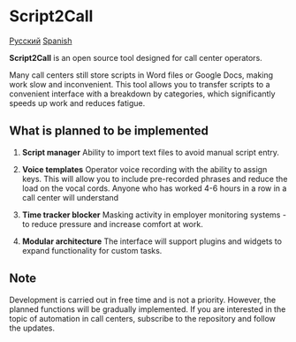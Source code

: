 # Script2Call

[Русский](./docs/README_RU.md) [Spanish](./docs/README_ES.md)

**Script2Call** is an open source tool designed for call center operators.

Many call centers still store scripts in Word files or Google Docs, making work slow and inconvenient. This tool allows you to transfer scripts to a convenient interface with a breakdown by categories, which significantly speeds up work and reduces fatigue.

## What is planned to be implemented

1. **Script manager**
   Ability to import text files to avoid manual script entry.

2. **Voice templates**
   Operator voice recording with the ability to assign keys. This will allow you to include pre-recorded phrases and reduce the load on the vocal cords. Anyone who has worked 4-6 hours in a row in a call center will understand

3. **Time tracker blocker**
   Masking activity in employer monitoring systems - to reduce pressure and increase comfort at work.

4. **Modular architecture**
   The interface will support plugins and widgets to expand functionality for custom tasks.

## Note

Development is carried out in free time and is not a priority. However, the planned functions will be gradually implemented.
If you are interested in the topic of automation in call centers, subscribe to the repository and follow the updates.
